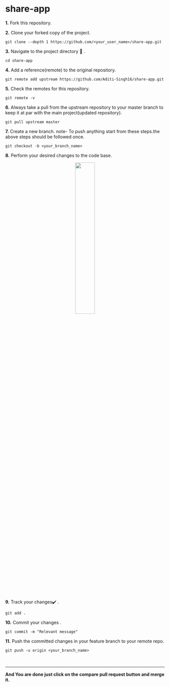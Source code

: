 # share-app
**1.**  Fork this repository.

**2.**  Clone your forked copy of the project.

```
git clone --depth 1 https://github.com/<your_user_name>/share-app.git
```

**3.** Navigate to the project directory :file_folder: .

```
cd share-app
```

**4.** Add a reference(remote) to the original repository.

```
git remote add upstream https://github.com/Aditi-Singh16/share-app.git 
```

**5.** Check the remotes for this repository.

```
git remote -v
```

**6.** Always take a pull from the upstream repository to your master branch to keep it at par with the main project(updated repository).

```
git pull upstream master
```

**7.** Create a new branch.
note- To push anything start from these steps.the above steps should be followed once.

```
git checkout -b <your_branch_name>
```

**8.** Perform your desired changes to the code base.

<p align="center"><img width=35% src="https://media2.giphy.com/media/L1R1tvI9svkIWwpVYr/giphy.gif?cid=ecf05e47pzi2rpig0vc8pjusra8hiai1b91zgiywvbubu9vu&rid=giphy.gif"></p>

**9.** Track your changes:heavy_check_mark: .

```
git add . 
```

**10.** Commit your changes .

```
git commit -m "Relevant message"
```

**11.** Push the committed changes in your feature branch to your remote repo.

```
git push -u origin <your_branch_name>
```

<br>
<hr>
<b> And You are done just click on the compare pull request button and merge it.</b>
